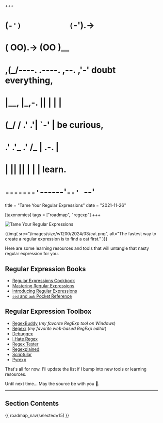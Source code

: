 +++
#   (`-')           (`-').->
#   ( OO).->        (OO )__
# ,(_/----. .----. ,--. ,'-' doubt everything,
# |__,    |\_,-.  ||  | |  |
#  (_/   /    .' .'|  `-'  | be curious,
#  .'  .'_  .'  /_ |  .-.  |
# |       ||      ||  | |  | learn.
# `-------'`------'`--' `--'

title = "Tame Your Regular Expressions"
date = "2021-11-26"

[taxonomies]
tags = ["roadmap", "regexp"]
+++

![Tame Your Regular Expressions](/images/size/w1200/2024/03/cat.png)

{{img(
  src="/images/size/w1200/2024/03/cat.png",
  alt="The fastest way to create a regular expression is to find a cat first."
)}}

Here are some learning resources and tools that will untangle that nasty 
regular expression for you.

## Regular Expression Books

* [Regular Expressions Cookbook](https://www.goodreads.com/book/show/6125777-regular-expressions-cookbook)
* [Mastering Regular Expressions](https://www.goodreads.com/book/show/583628.Mastering_Regular_Expressions)
* [Introducing Regular Expressions](https://www.goodreads.com/book/show/13285877-introducing-regular-expressions)
* [`sed` and `awk` Pocket Reference](https://www.goodreads.com/book/show/354485.sed_and_awk_Pocket_Reference)

## Regular Expression Toolbox

* [RegexBuddy](https://www.regexbuddy.com/) (*my favorite RegExp tool on Windows*)
* [Regexr](https://regexr.com/) (*my favorite web-based RegExp editor*)
* [Debuggex](https://www.debuggex.com/)
* [I Hate Regex](https://ihateregex.io/)
* [Regex Tester](https://extendsclass.com/regex-tester.html)
* [Regexplained](http://leaverou.github.io/regexplained/)
* [Scriptular](https://scriptular.com/)
* [Pyrexp](https://pythonium.net/regex)

That's all for now. I'll update the list if I bump into new tools or learning 
resources.

Until next time... May the source be with you 🦄.

--------

## Section Contents

{{ roadmap_nav(selected=15) }}
